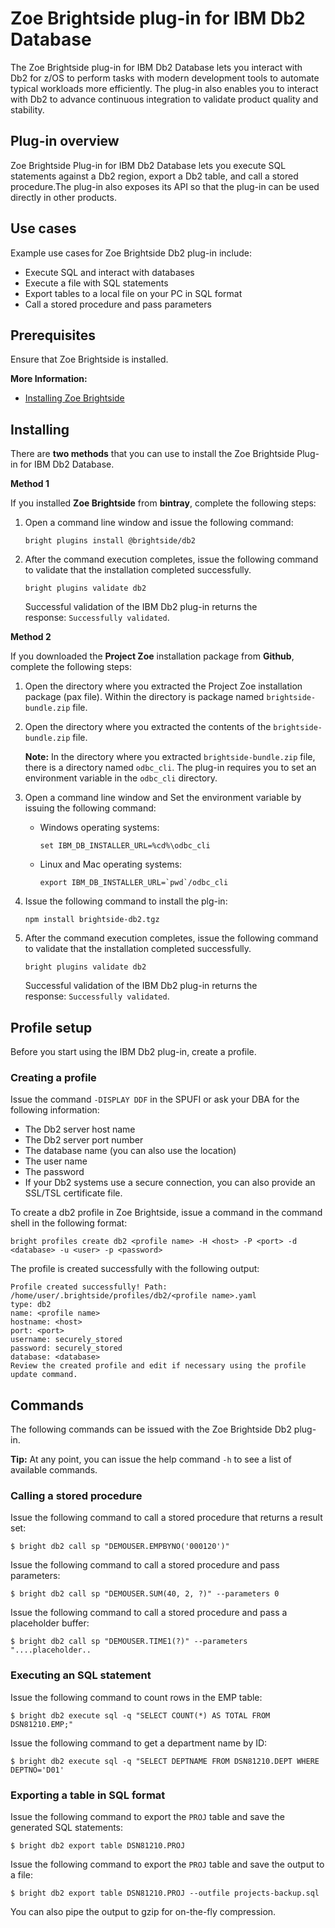 # Zoe Brightside plug-in for IBM Db2 Database
The Zoe Brightside plug-in for IBM Db2 Database lets you
interact with Db2 for z/OS to perform tasks with modern development tools to automate typical workloads more efficiently. The plug-in also enables you to interact with Db2 to advance continuous integration to validate product quality and stability.

## Plug-in overview

Zoe Brightside Plug-in for IBM Db2 Database lets you execute SQL statements against a Db2 region, export a Db2 table, and call a stored procedure.The plug-in also exposes its API so that the plug-in can be used directly in other products.

## Use cases

Example use cases for Zoe Brightside Db2 plug-in include:
  - Execute SQL and interact with databases
  - Execute a file with SQL statements
  - Export tables to a local file on your PC in SQL format
  - Call a stored procedure and pass parameters

## Prerequisites

Ensure that Zoe Brightside is installed.

**More Information:**

  - [Installing Zoe Brightside](cli-installcli.md)

## Installing

There are **two methods** that you can use to install the Zoe Brightside Plug-in for IBM Db2 Database.

**Method 1**

If you installed **Zoe Brightside** from **bintray**, complete the following steps:

1. Open a command line window and issue the following command:

    ```
    bright plugins install @brightside/db2 
    ```

2. After the command execution completes, issue the following command to validate that the installation completed successfully. 

    ```
    bright plugins validate db2
    ```

    Successful validation of the IBM Db2 plug-in returns the response: `Successfully validated`.

**Method 2**

If you downloaded the **Project Zoe** installation package from **Github**, complete the following steps:

1. Open the directory where you extracted the Project Zoe installation package (pax file). Within the directory is package named `brightside-bundle.zip` file. 

2. Open the directory where you extracted the contents of the `brightside-bundle.zip` file.

    **Note:** In the directory where you extracted `brightside-bundle.zip` file, there is a directory named `odbc_cli`. The plug-in requires you to set an environment variable in the `odbc_cli` directory.

3. Open a command line window and Set the environment variable by issuing the following command:
  
    - Windows operating systems:
      ```
      set IBM_DB_INSTALLER_URL=%cd%\odbc_cli
      ```
    - Linux and Mac operating systems:
      ```
      export IBM_DB_INSTALLER_URL=`pwd`/odbc_cli
      ```
4. Issue the following command to install the plg-in:
    ```
    npm install brightside-db2.tgz
    ```
5. After the command execution completes, issue the following command to validate that the installation completed successfully. 

    ```
    bright plugins validate db2
    ```

    Successful validation of the IBM Db2 plug-in returns the response: `Successfully validated`.

## Profile setup

Before you start using the IBM Db2 plug-in, create a profile.

### Creating a profile

Issue the command `-DISPLAY DDF` in the SPUFI or ask your DBA for the following information:

  - The Db2 server host name
  - The Db2 server port number
  - The database name (you can also use the location)
  - The user name
  - The password
  - If your Db2 systems use a secure connection, you can also
    provide an SSL/TSL certificate file.

To create a db2 profile in Zoe Brightside, issue a command in the command shell in the following format:

```
bright profiles create db2 <profile name> -H <host> -P <port> -d <database> -u <user> -p <password>  
```

The profile is created successfully with the following
output:

```
Profile created successfully! Path:
/home/user/.brightside/profiles/db2/<profile name>.yaml
type: db2
name: <profile name>
hostname: <host>
port: <port>
username: securely_stored
password: securely_stored
database: <database>
Review the created profile and edit if necessary using the profile update command.
```

## Commands  

The following commands can be issued with the Zoe Brightside Db2
plug-in.

**Tip:** At any point, you can issue the help command `-h` to see a list of available commands.

### Calling a stored procedure

Issue the following command to call a stored procedure that returns a result set:

```
$ bright db2 call sp "DEMOUSER.EMPBYNO('000120')"
```

Issue the following command to call a stored procedure and pass parameters:

```
$ bright db2 call sp "DEMOUSER.SUM(40, 2, ?)" --parameters 0
```

Issue the following command to call a stored procedure and pass a placeholder buffer:

```
$ bright db2 call sp "DEMOUSER.TIME1(?)" --parameters "....placeholder..
```

### Executing an SQL statement 

Issue the following command to count rows in the EMP table:

```
$ bright db2 execute sql -q "SELECT COUNT(*) AS TOTAL FROM DSN81210.EMP;"
```

Issue the following command to get a department name by ID:

```
$ bright db2 execute sql -q "SELECT DEPTNAME FROM DSN81210.DEPT WHERE DEPTNO='D01'
```

### Exporting a table in SQL format

Issue the following command to export the `PROJ` table and save the generated SQL
statements:

```
$ bright db2 export table DSN81210.PROJ
```

Issue the following command to export the `PROJ` table and save the output to a file:

```
$ bright db2 export table DSN81210.PROJ --outfile projects-backup.sql 
```

You can also pipe the output to gzip for on-the-fly compression.
